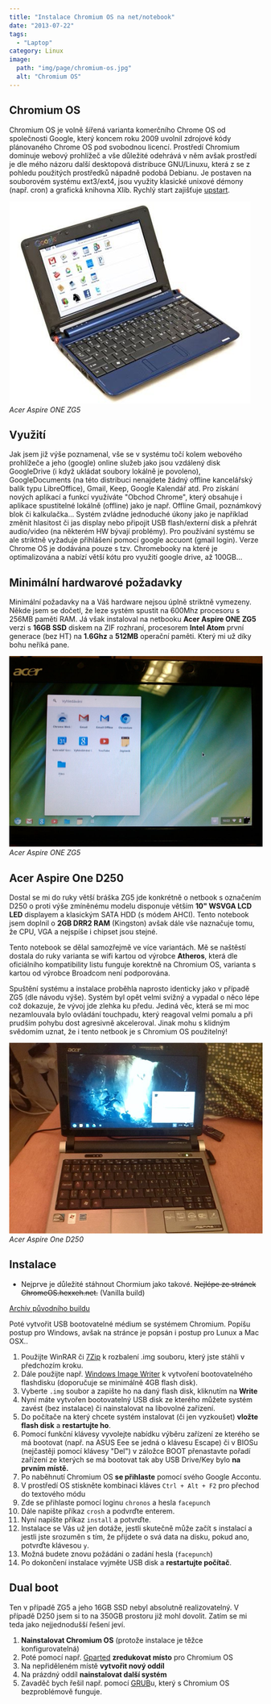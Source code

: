 ```yaml
---
title: "Instalace Chromium OS na net/notebook"
date: "2013-07-22"
tags: 
  - "Laptop"
category: Linux
image: 
  path: "img/page/chromium-os.jpg"
  alt: "Chromium OS"
---
```


## Chromium OS

Chromium OS je volně šířená varianta komerčního Chrome OS od společnosti Google, který koncem roku 2009 uvolnil zdrojové kódy plánovaného Chrome OS pod svobodnou licencí.
Prostředí Chromium dominuje webový prohlížeč a vše důležité odehrává v něm avšak prostředí je dle mého názoru další desktopová distribuce GNU/Linuxu, která z se z pohledu použitých prostředků nápadně podobá Debianu. Je postaven na souborovém systému ext3/ext4, jsou využity klasické unixové démony (např. cron) a grafická knihovna Xlib. 
Rychlý start zajišťuje [upstart](https://en.wikipedia.org/wiki/Upstart_(software)).

![Netbook](/img/2013-07-22-chromium-os-netbook-install/Chrome-OS-Netbook.jpg)
_Acer Aspire ONE ZG5_

## Využití

Jak jsem již výše poznamenal, vše se v systému točí kolem webového prohlížeče a jeho (google) online služeb jako jsou vzdálený disk GoogleDrive (i když ukládat soubory lokálně je povoleno), GoogleDocuments (na této distribuci nenajdete žádný offline kancelářský balík typu LibreOffice), Gmail, Keep, Google Kalendář atd.
Pro získání nových aplikací a funkcí využíváte "Obchod Chrome", který obsahuje i aplikace spustitelné lokálně (offline) jako je např. Offline Gmail, poznámkový blok či kalkulačka...
Systém zvládne jednoduché úkony jako je například změnit hlasitost či jas display nebo připojit USB flash/externí disk a přehrát audio/video (na některém HW bývají problémy). Pro používání systému se ale striktně vyžaduje přihlášení pomocí google accuont (gmail login).
Verze Chrome OS je dodávána pouze s tzv. Chromebooky na které je optimalizována a nabízí větší kótu pro využití google drive, až 100GB...

## Minimální hardwarové požadavky

Minimální požadavky na a Váš hardware nejsou úplně striktně vymezeny. 
Někde jsem se dočetl, že leze systém spustit na 600Mhz procesoru s 256MB paměti RAM. Já však instaloval na netbooku __Acer Aspire ONE ZG5__ verzi s __16GB SSD__ diskem na ZIF rozhraní, procesorem __Intel Atom__ první generace (bez HT) na __1.6Ghz__ a __512MB__ operační paměti. Který mi už díky bohu neříká pane.

![ZG5](/img/2013-07-22-chromium-os-netbook-install/2013-02-28-10.53.51.jpg)
_Acer Aspire ONE ZG5_

## Acer Aspire One D250

Dostal se mi do ruky větší bráška ZG5 jde konkrétně o netbook s označením D250 o proti výše zmíněnému modelu disponuje větším __10" WSVGA LCD LED__ displayem a klasickým SATA HDD (s módem AHCI). Tento notebook jsem doplnil o __2GB DRR2 RAM__ (Kingston) avšak dále vše naznačuje tomu, že CPU, VGA a nejspíše i chipset jsou stejné.

Tento notebook se dělal samozřejmě ve více variantách. Mě se naštěstí dostala do ruky varianta se wifi kartou od výrobce __Atheros__, která dle oficiálního kompatibility listu funguje korektně na Chromium OS, varianta s kartou od výrobce Broadcom není podporována.

Spuštění systému a instalace proběhla naprosto identicky jako v případě ZG5 (dle návodu výše). Systém byl opět velmi svižný a vypadal o něco lépe což dokazuje, že vývoj jde zlehka ku předu.
Jediná věc, která se mi moc nezamlouvala bylo ovládání touchpadu, který reagoval velmi pomalu a při prudším pohybu dost agresivně akceleroval. Jinak mohu s klidným svědomím uznat, že i tento netbook je s Chromium OS použitelný!

![D250](/img/2013-07-22-chromium-os-netbook-install/20140304_210011.jpg)
_Acer Aspire One D250_

## Instalace 

- Nejprve je důležité stáhnout Chormium jako takové. ~~Nejlépe ze stránek ChromeOS.hexxeh.net.~~ (Vanilla build)

[Archív původního buildu](https://archiveos.org/chromiumos-vanilla/)

Poté vytvořit USB bootovatelné médium se systémem Chromium. Popíšu postup pro Windows, avšak na stránce je popsán i postup pro Lunux a Mac OSX..

1. Použijte WinRAR či [7Zip](https://www.7-zip.org/) k rozbalení .img souboru, který jste stáhli v předchozím kroku.
2. Dále použijte např. [Windows Image Writer](https://launchpad.net/win32-image-writer/) k vytvoření bootovatelného flashdisku (doporučuje se minimálně 4GB flash disk).
3. Vyberte `.img` soubor a zapište ho na daný flash disk, kliknutím na __Write__
4. Nyní máte vytvořen bootovatelný USB disk ze kterého můžete systém zavést (bez instalace) či nainstalovat na libovolné zařízení.
5. Do počítače na který chcete systém instalovat (či jen vyzkoušet) __vložte flash disk__ a __restartujte ho__.
6. Pomocí funkční klávesy vyvolejte nabídku výběru zařízení ze kterého se má bootovat (např. na ASUS Eee se jedná o klávesu Escape) či v BIOSu (nejčastěji pomocí klávesy "Del") v záložce BOOT přenastavte pořadí zařízení ze kterých se má bootovat tak aby USB Drive/Key bylo __na prvním místě.__
7. Po naběhnutí Chromium OS __se přihlaste__ pomocí svého Google Accontu.
8. V prostředí OS stiskněte kombinaci kláves `Ctrl + Alt + F2` pro přechod do textového módu
9. Zde se přihlaste pomocí loginu `chronos` a hesla `facepunch`
10. Dále napište příkaz `crosh` a podvrďte enterem.
11. Nyní napište příkaz `install` a potvrďte.
12. Instalace se Vás už jen dotáže, jestli skutečně může začít s instalací a jestli jste srozuměn s tím, že přijdete o svá data na disku, pokud ano, potvrďte klávesou `y`.
13. Možná budete znovu požádáni o zadání hesla (`facepunch`)
14. Po dokončení instalace vyjměte USB disk a __restartujte počítač__.

## Dual boot

Ten v případě ZG5 a jeho 16GB SSD nebyl absolutně realizovatelný. V případě D250 jsem si to na 350GB prostoru již mohl dovolit. Zatím se mi teda jako nejjednodušší řešení jeví.

1. __Nainstalovat Chromium OS__ (protože instalace je těžce konfigurovatelná)
2. Poté pomocí např. [Gparted](https://gparted.org/) __zredukovat místo__ pro Chromium OS
3. Na nepřiděleném místě __vytvořit nový oddíl__
4. Na prázdný oddíl __nainstalovat další systém__
5. Zavaděč bych řešil např. pomocí [GRUB](https://cs.wikipedia.org/wiki/GRUB)u, který s Chromium OS bezproblémově funguje.